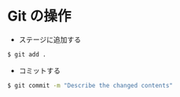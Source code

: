 # Git の操作

* ステージに追加する
```sh
$ git add .
```

* コミットする
```sh
$ git commit -m "Describe the changed contents"
```
